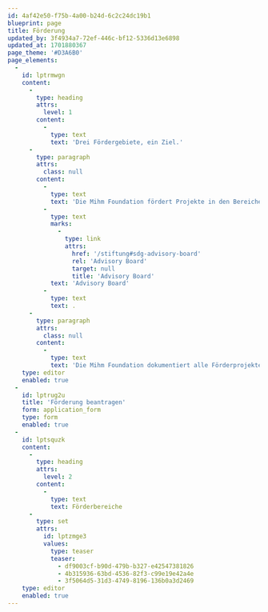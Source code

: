```yaml
---
id: 4af42e50-f75b-4a00-b24d-6c2c24dc19b1
blueprint: page
title: Förderung
updated_by: 3f4934a7-72ef-446c-bf12-5336d13e6898
updated_at: 1701880367
page_theme: '#D3A6B0'
page_elements:
  -
    id: lptrmwgn
    content:
      -
        type: heading
        attrs:
          level: 1
        content:
          -
            type: text
            text: 'Drei Fördergebiete, ein Ziel.'
      -
        type: paragraph
        attrs:
          class: null
        content:
          -
            type: text
            text: 'Die Mihm Foundation fördert Projekte in den Bereichen Gesundheit, Bildung sowie aus dem Sensebezirk, die einen Beitrag zur Zielerreichung der SDGs leisten. Die Förderung geschieht stets im Verbund mit anderen Partnern und engagierten Akteuren. Die Selektion der Förderprojekte erfolgt durch das auf das Fördergebiet spezialisierte und unabhängige '
          -
            type: text
            marks:
              -
                type: link
                attrs:
                  href: '/stiftung#sdg-advisory-board'
                  rel: 'Advisory Board'
                  target: null
                  title: 'Advisory Board'
            text: 'Advisory Board'
          -
            type: text
            text: .
      -
        type: paragraph
        attrs:
          class: null
        content:
          -
            type: text
            text: 'Die Mihm Foundation dokumentiert alle Förderprojekte auf der Webseite. Das Advisory Board misst deren Wirkung anhand der offiziellen Indikatoren der Sustainable Development Goals. So werden sowohl die Wirkung der Projekte als auch das Wirken der Mihm Foundation gestärkt.'
    type: editor
    enabled: true
  -
    id: lptrug2u
    title: 'Förderung beantragen'
    form: application_form
    type: form
    enabled: true
  -
    id: lptsquzk
    content:
      -
        type: heading
        attrs:
          level: 2
        content:
          -
            type: text
            text: Förderbereiche
      -
        type: set
        attrs:
          id: lptzmge3
          values:
            type: teaser
            teaser:
              - df9003cf-b90d-479b-b327-e42547381826
              - 4b315936-63bd-4536-82f3-c99e19e42a4e
              - 3f5064d5-31d3-4749-8196-136b0a3d2469
    type: editor
    enabled: true
---
```

